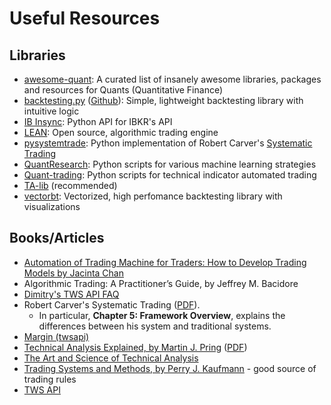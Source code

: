 # Useful Resources

## Libraries

-   [awesome-quant]: A curated list of insanely awesome libraries, packages and resources for Quants (Quantitative Finance)
-   [backtesting.py] ([Github][backtesting-py-github]): Simple, lightweight backtesting library with intuitive logic
-   [IB Insync]: Python API for IBKR's API
-   [LEAN]: Open source, algorithmic trading engine
-   [pysystemtrade]: Python implementation of Robert Carver's [Systematic Trading]
-   [QuantResearch]: Python scripts for various machine learning strategies
-   [Quant-trading]: Python scripts for technical indicator automated trading
-   [TA-lib] (recommended)
-   [vectorbt]: Vectorized, high perfomance backtesting library with visualizations

## Books/Articles

-   [Automation of Trading Machine for Traders: How to Develop Trading Models by Jacinta Chan]
-   Algorithmic Trading: A Practitioner’s Guide, by Jeffrey M. Bacidore
-   [Dimitry's TWS API FAQ]
-   Robert Carver's Systematic Trading ([PDF][systematic-trading-pdf]).
    -   In particular, **Chapter 5: Framework Overview**, explains the differences between his system and traditional systems.
-   [Margin (twsapi)]
-   [Technical Analysis Explained, by Martin J. Pring] ([PDF][pring-pdf])
-   [The Art and Science of Technical Analysis]
-   [Trading Systems and Methods, by Perry J. Kaufmann] - good source of trading rules
-   [TWS API]

[Automation of Trading Machine for Traders: How to Develop Trading Models by Jacinta Chan]: https://www.amazon.com/Automation-Trading-Machine-Traders-Develop/dp/9811399441
[Dimitry's TWS API FAQ]: https://dimon.ca/dmitrys-tws-api-faq/#h.xlipxqs4rlni
[backtesting-py-github]: https://github.com/kernc/backtesting.py
[IB Insync]: https://github.com/erdewit/ib_insync
[Margin (twsapi)]: https://groups.io/g/twsapi/topic/ib_api_check_margin_impact/4047847?p=
[Systematic Trading]: https://www.goodreads.com/en/book/show/25900953
[TA-lib]: https://github.com/TA-Lib/ta-lib-python#supported-indicators-and-functions
[TWS API]: https://interactivebrokers.github.io/tws-api/initial_setup.html
[Technical Analysis Explained, by Martin J. Pring]: https://www.goodreads.com/book/show/19892732-technical-analysis-explained-fifth-edition
[The Art and Science of Technical Analysis]: https://www.goodreads.com/en/book/show/13838135
[Trading Systems and Methods, by Perry J. Kaufmann]: https://www.goodreads.com/book/show/44142124-trading-systems-and-methods
[awesome-quant]: https://github.com/wilsonfreitas/awesome-quant
[backtesting.py]: https://kernc.github.io/backtesting.py/
[pring-pdf]: https://github.com/extrange/trading-bot/releases/download/trading-books/technical-analysis-pring.pdf
[pysystemtrade]: https://github.com/robcarver17/pysystemtrade
[systematic-trading-pdf]: https://github.com/extrange/trading-bot/releases/download/trading-books/systematic-trading.pdf
[vectorbt]: https://github.com/polakowo/vectorbt
[QuantResearch]: https://github.com/letianzj/QuantResearch
[Quant-trading]: https://github.com/je-suis-tm/quant-trading
[LEAN]: https://www.lean.io/